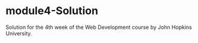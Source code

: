 # module4-Solution
Solution for the 4th week of the Web Development course by John Hopkins University.

